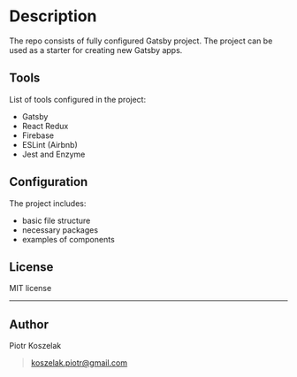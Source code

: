 # Description

The repo consists of fully configured Gatsby project.
The project can be used as a starter for creating new Gatsby apps.

## Tools

List of tools configured in the project:

- Gatsby
- React Redux
- Firebase
- ESLint (Airbnb)
- Jest and Enzyme

## Configuration

The project includes:

- basic file structure
- necessary packages
- examples of components

## License

MIT license

---

## Author

Piotr Koszelak

> koszelak.piotr@gmail.com

